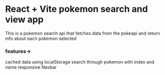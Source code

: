 # React + Vite pokemon search and view app

This is a pokemon search api that fetches data from the pokeapi and return info about each pokemon selected

### features->
cached data using localStorage
search through pokemon with index and name
responsive Navbar
